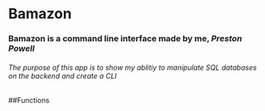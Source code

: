 # **Bamazon**
### Bamazon is a **command line interface** made by me, *Preston Powell*

###### The purpose of this app is to show my ablitiy to manipulate SQL databases on the backend and create a CLI 

##Functions


